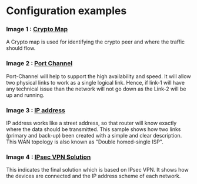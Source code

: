 # Configuration examples

<h3>Image 1 : <a href="https://github.com/Nirali4/Networking_Projects/blob/master/IPSec-VPN/Images/Crypto-map-configured-MyCo-router.png">Crypto Map</a> </h3>
A Crypto map is used for identifying the crypto peer and where the traffic should flow.

<h3>Image 2 : <a href="https://github.com/Nirali4/Networking_Projects/blob/master/IPSec-VPN/Images/Port-channel-configuration-in-Cisco-router.png">Port Channel</a></h3> 
Port-Channel will help to support the high availability and speed. It will allow two physical links to work as a single logical link. Hence, if link-1 will have any technical issue than the network will not go down as the Link-2 will be up and running.

<h3>Image 3 : <a href="https://github.com/Nirali4/Networking_Projects/blob/master/IPSec-VPN/Images/IP-address-configuration-in-ISP-router.png">IP address</a></h3>
IP address works like a street address, so that router will know exactly where the data should be transmitted. This sample shows how two links (primary and back-up) been created with a simple and clear description. This WAN topology is also known as "Double homed-single ISP".

<h3>Image 4 : <a href="https://github.com/Nirali4/Networking_Projects/blob/master/IPSec-VPN/Images/IPsec-VPN-solution.png">IPsec VPN Solution</a></h3>
This indicates the final solution which is based on IPsec VPN. It shows how the devices are connected and the IP address scheme of each network.
